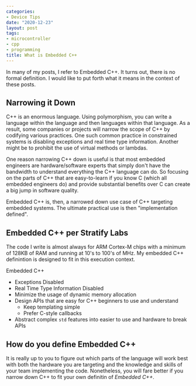 ```yaml
---
categories:
- Device Tips
date: "2020-12-23"
layout: post
tags:
- microcontroller
- cpp
- programming
title: What is Embedded C++ 
---
```


In many of my posts, I refer to Embedded C++. It turns out, there is no formal definition. I would like to put forth what it means in the context of these posts.

## Narrowing it Down

C++ is an enormous language. Using polymorphism, you can write a language within the language and then languages within that language. As a result, some companies or projects will narrow the scope of C++ by codifying various practices. One such common practice in constrained systems is disabling exceptions and real time type information. Another might be to prohibit the use of virtual methods or lambdas.

One reason narrowing C++ down is useful is that most embedded engineers are hardware/software experts that simply don't have the bandwidth to understand everything the C++ language can do. So focusing on the parts of C++ that are easy-to-learn if you know C (which all embedded engineers do) and provide substantial benefits over C can create a big jump in software quality.

Embedded C++ is, then, a narrowed down use case of C++ targeting embedded systems. The ultimate practical use is then "implementation defined".

## Embedded C++ per Stratify Labs

The code I write is almost always for ARM Cortex-M chips with a minimum of 128KB of RAM and running at 10's to 100's of MHz. My embedded C++ definintion is designed to fit in this execution context.

Embedded C++

- Exceptions Disabled
- Real Time Type Information Disabled
- Minimize the usage of dynamic memory allocation
- Design APIs that are easy for C++ beginners to use and understand
  - Keep templating simple
  - Prefer C-style callbacks
- Abstract complex `std` features into easier to use and hardware to break APIs

## How do you define Embedded C++

It is really up to you to figure out which parts of the language will work best with both the hardware you are targeting and the knowledge and skills of your team implementing the code. Nonetheless, you will fare better if you narrow down C++ to fit your own definitin of *Embedded C++*.





